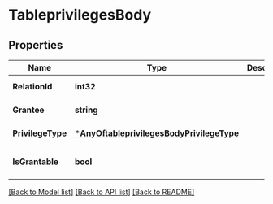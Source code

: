 # TableprivilegesBody

## Properties
Name | Type | Description | Notes
------------ | ------------- | ------------- | -------------
**RelationId** | **int32** |  | [default to null]
**Grantee** | **string** |  | [default to null]
**PrivilegeType** | [***AnyOftableprivilegesBodyPrivilegeType**](AnyOftableprivilegesBodyPrivilegeType.md) |  | [default to null]
**IsGrantable** | **bool** |  | [optional] [default to null]

[[Back to Model list]](../README.md#documentation-for-models) [[Back to API list]](../README.md#documentation-for-api-endpoints) [[Back to README]](../README.md)

